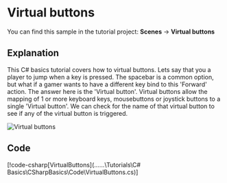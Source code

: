 # Virtual buttons
You can find this sample in the tutorial project: **Scenes** ->  **Virtual buttons** 

## Explanation
This C# basics tutorial covers how to virtual buttons. Lets say that you a player to jump when a key is pressed. The spacebar is a common option, but what if a gamer wants to have a different key bind to this 'Forward' action. The answer here is the 'Virtual button'. Virtual buttons allow the mapping of 1 or more keyboard keys, mousebuttons or joystick buttons to a single 'Virtual button'. We can check for the name of that virtual button to see if any of the virtual button is triggered.

![Virtual buttons](media/virtual-buttons.png)

## Code
[!code-csharp[VirtualButtons](..\..\..\Tutorials\C# Basics\CSharpBasics\Code\VirtualButtons.cs)]
